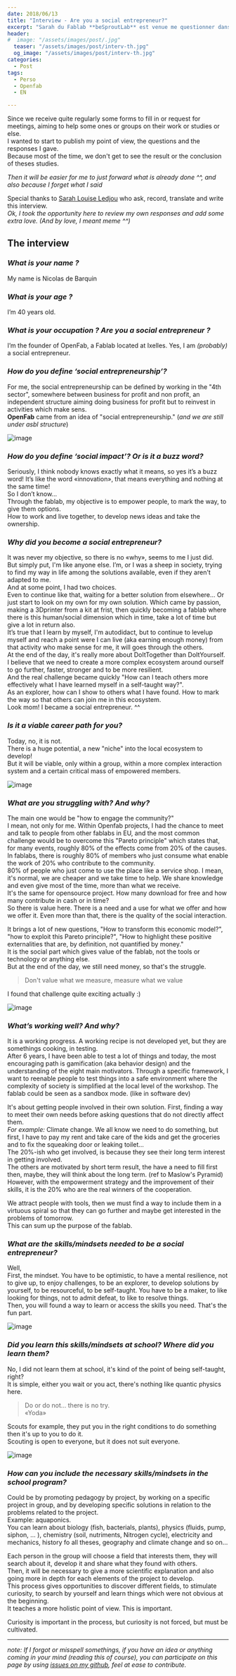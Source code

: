 ```yaml
---
date: 2018/06/13
title: "Interview - Are you a social entrepreneur?"
excerpt: "Sarah du Fablab **beSproutLab** est venue me questionner dans le cadre d'un mooc Acumen orienté sur le Human centered design"
header:
#  image: "/assets/images/post/.jpg"
  teaser: "/assets/images/post/interv-th.jpg"
  og_image: "/assets/images/post/interv-th.jpg"
categories:
  - Post
tags:
  - Perso
  - Openfab
  - EN

---
```

Since we receive quite regularly some forms to fill in or request for meetings, aiming to help some ones or groups on their work or studies or else.  
I wanted to start to publish my point of view, the questions and the responses I gave.  
Because most of the time, we don't get to see the result or the conclusion of theses studies.

_Then it will be easier for me to just forward what is already done ^^, and also because I forget what I said_

Special thanks to [Sarah Louise Ledjou](https://github.com/Valonlisbeth) who ask, record, translate and write this interview.  
_Ok, I took the opportunity here to review my own responses and add some extra love. (And by love, I meant meme ^^)_



## The interview

### _What is your name ?_

My name is Nicolas de Barquin

### _What is your age ?_

I’m 40 years old.

### _What is your occupation ? Are you a social entrepreneur ?_

I’m the founder of OpenFab, a Fablab located at Ixelles. Yes, I am _(probably)_ a social entrepreneur.  

### _How do you define ‘social entrepreneurship’?_

For me, the social entrepreneurship can be defined by working in the "4th sector", somewhere between business for profit and non profit, an independent structure aiming doing business for profit but to reinvest in activities which make sens.  
**OpenFab** came from an idea of "social entrepreneurship." (_and we are still under asbl structure_)

![image](https://user-images.githubusercontent.com/12049360/41367226-b371da40-6f3e-11e8-9c0c-ecfb4f220688.png)

### _How do you define ‘social impact’? Or is it a buzz word?_

Seriously, I think nobody knows exactly what it means, so yes it’s a buzz word! It’s like the word «innovation», that means everything and nothing at the same time!  
So I don’t know…  
Through the fablab, my objective is to empower people, to mark the way, to give them options.  
How to work and live together, to develop news ideas and take the ownership.

### _Why did you become a social entrepreneur?_

It was never my objective, so there is no «why», seems to me I just did.  
But simply put, I'm like anyone else. I’m, or I was a sheep in society, trying to find my way in life among the solutions available, even if they aren't adapted to me.  
And at some point, I had two choices.  
Even to continue like that, waiting for a better solution from elsewhere...
Or just start to look on my own for my own solution. Which came by passion, making a 3Dprinter from a kit at frist, then quickly becoming a fablab where there is this human/social dimension which in time, take a lot of time but give a lot in return also.  
It’s true that I learn by myself, I'm autodidact, but to continue to levelup myself and reach a point were I can live (aka earning enough money) from that activity who make sense for me, it will goes through the others.  
At the end of the day, it's really more about DoItTogether than DoItYourself.  
I believe that we need to create a more complex ecosystem around ourself to go further, faster, stronger and to be more resilient.  
And the real challenge became quickly "How can I teach others more effectively what I have learned myself in a self-taught way?".  
As an explorer, how can I show to others what I have found. How to mark the way so that others can join me in this ecosystem.  
Look mom! I became a social entrepreneur. ^^

### _Is it a viable career path for you?_

Today, no, it is not.  
There is a huge potential, a new "niche" into the local ecosystem to develop!  
But it will be viable, only within a group, within a more complex interaction system and a certain critical mass of empowered members.

![image](https://user-images.githubusercontent.com/12049360/41371198-e78fd9f2-6f49-11e8-8314-50a32fe1b072.png)

### _What are you struggling with? And why?_

The main one would be "how to engage the community?"  
I mean, not only for me. Within Openfab projects, I had the chance to meet and talk to people from other fablabs in EU, and the most common challenge would be to overcome this "Pareto principle" which states that, for many events, roughly 80% of the effects come from 20% of the causes. In fablabs, there is roughly 80% of members who just consume what enable the work of 20% who contribute to the community.  
80% of people who just come to use the place like a service shop. I mean, it's normal, we are cheaper and we take time to help. We share knowledge and even give most of the time, more than what we receive.  
It's the same for opensource project. How many download for free and how many contribute in cash or in time?  
So there is value here. There is a need and a use for what we offer and how we offer it. Even more than that, there is the quality of the social interaction.

It brings a lot of new questions, "How to transform this economic model?", "how to exploit this Pareto principle?", "How to highlight these positive externalities that are, by definition, not quantified by money."  
It is the social part which gives value of the fablab, not the tools or technology or anything else.  
But at the end of the day, we still need money, so that's the struggle.
> Don't value what we measure, measure what we value

I found that challenge quite exciting actually :)

![image](https://user-images.githubusercontent.com/12049360/41373567-030a9274-6f51-11e8-85de-0f410ccb6032.png)

### _What’s working well? And why?_

It is a working progress. A working recipe is not developed yet, but they are somethings cooking, in testing.  
After 6 years, I have been able to test a lot of things and today, the most encouraging path is gamification (aka behavior design) and the understanding of the eight main motivators. Through a specific framework, I want to reenable people to test things into a safe environment where the complexity of society is simplified at the local level of the workshop. The fablab could be seen as a sandbox mode. (like in software dev)  

It's about getting people involved in their own solution. 
First, finding a way to meet their own needs before asking questions that do not directly affect them.  
_For example:_ Climate change. We all know we need to do something, but first, I have to pay my rent and take care of the kids and get the groceries and to fix the squeaking door or leaking toilet...  
The 20%-ish who get involved, is because they see their long term interest in getting involved.  
The others are motivated by short term result, the have a need to fill first then, maybe, they will think about the long term. (ref to Maslow's Pyramid)  
However, with the empowerment strategy and the improvement of their skills, it is the 20% who are the real winners of the cooperation.  

We attract people with tools, then we must find a way to include them in a virtuous spiral so that they can go further and maybe get interested in the problems of tomorrow.  
This can sum up the purpose of the fablab.  

### _What are the skills/mindsets needed to be a social entrepreneur?_

Well,  
First, the mindset. You have to be optimistic, to have a mental resilience, not to give up, to enjoy challenges, to be an explorer, to develop solutions by yourself, to be resourceful, to be self-taught. You have to be a maker, to like looking for things, not to admit defeat, to like to resolve things.  
Then, you will found a way to learn or access the skills you need. That's the fun part. 

![image](https://user-images.githubusercontent.com/12049360/41406823-ccef79b6-6fcd-11e8-98cb-d3cd679f257f.png)

### _Did you learn this skills/mindsets at school? Where did you learn them?_

No, I did not learn them at school, it's kind of the point of being self-taught, right?  
It is simple, either you wait or you act, there's nothing like quantic physics here. 
> Do or do not... there is no try.  
«Yoda»

Scouts for example, they put you in the right conditions to do something then it's up to you to do it.  
Scouting is open to everyone, but it does not suit everyone.

![image](https://user-images.githubusercontent.com/12049360/41407146-d6518fca-6fce-11e8-87da-6722acf49dc8.png)

### _How can you include the necessary skills/mindsets in the school program?_

Could be by promoting pedagogy by project, by working on a specific project in group, and by developing specific solutions in relation to the problems related to the project.  
Example: aquaponics.  
You can learn about biology (fish, bacterials, plants), physics (fluids, pump, siphon, ... ), chemistry (soil, nutriments, Nitrogen cycle), electricity and mechanics, history fo all theses, geography and climate change and so on...    

Each person in the group will choose a field that interests them, they will search about it, develop it and share what they found with others.  
Then, it will be necessary to give a more scientific explanation and also going more in depth for each elements of the project to develop.  
This process gives opportunities to discover different fields, to stimulate curiosity, to search by yourself and learn things which were not obvious at the beginning.  
It teaches a more holistic point of view. This is important.  

Curiosity is important in the process, but curiosity is not forced, but must be cultivated.  

---
*note: If I forgot or misspell somethings, if you have an idea or anything coming in your mind (reading this of course), you can participate on this page by using [issues on my github](https://github.com/nicolasdb/nicolasdb.github.io/issues/), feel at ease to contribute.*

